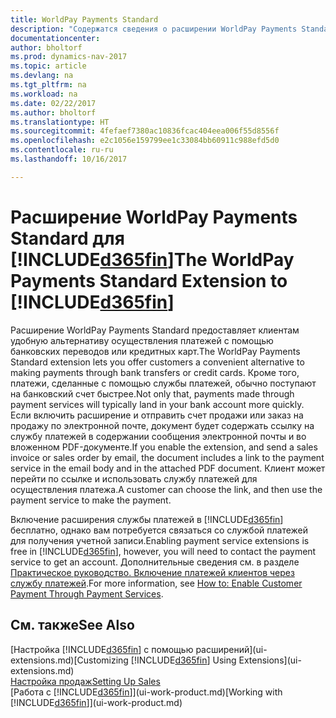 ```yaml
---
title: WorldPay Payments Standard
description: "Содержатся сведения о расширении WorldPay Payments Standard."
documentationcenter: 
author: bholtorf
ms.prod: dynamics-nav-2017
ms.topic: article
ms.devlang: na
ms.tgt_pltfrm: na
ms.workload: na
ms.date: 02/22/2017
ms.author: bholtorf
ms.translationtype: HT
ms.sourcegitcommit: 4fefaef7380ac10836fcac404eea006f55d8556f
ms.openlocfilehash: e2c1056e159799ee1c33084bb60911c988efd5d0
ms.contentlocale: ru-ru
ms.lasthandoff: 10/16/2017

---
```

# <a name="the-worldpay-payments-standard-extension-to-included365finincludesd365finlongmdmd"></a><span data-ttu-id="9a180-103">Расширение WorldPay Payments Standard для [!INCLUDE[d365fin](includes/d365fin_long_md.md)]</span><span class="sxs-lookup"><span data-stu-id="9a180-103">The WorldPay Payments Standard Extension to [!INCLUDE[d365fin](includes/d365fin_long_md.md)]</span></span>
<span data-ttu-id="9a180-104">Расширение WorldPay Payments Standard предоставляет клиентам удобную альтернативу осуществления платежей с помощью банковских переводов или кредитных карт.</span><span class="sxs-lookup"><span data-stu-id="9a180-104">The WorldPay Payments Standard extension lets you offer customers a convenient alternative to making payments through bank transfers or credit cards.</span></span> <span data-ttu-id="9a180-105">Кроме того, платежи, сделанные с помощью службы платежей, обычно поступают на банковский счет быстрее.</span><span class="sxs-lookup"><span data-stu-id="9a180-105">Not only that, payments made through payment services will typically land in your bank account more quickly.</span></span>
<span data-ttu-id="9a180-106">Если включить расширение и отправить счет продажи или заказ на продажу по электронной почте, документ будет содержать ссылку на службу платежей в содержании сообщения электронной почты и во вложенном PDF-документе.</span><span class="sxs-lookup"><span data-stu-id="9a180-106">If you enable the extension, and send a sales invoice or sales order by email, the document includes a link to the payment service in the email body and in the attached PDF document.</span></span> <span data-ttu-id="9a180-107">Клиент может перейти по ссылке и использовать службу платежей для осуществления платежа.</span><span class="sxs-lookup"><span data-stu-id="9a180-107">A customer can choose the link, and then use the payment service to make the payment.</span></span>

<span data-ttu-id="9a180-108">Включение расширения службы платежей в [!INCLUDE[d365fin](includes/d365fin_md.md)] бесплатно, однако вам потребуется связаться со службой платежей для получения учетной записи.</span><span class="sxs-lookup"><span data-stu-id="9a180-108">Enabling payment service extensions is free in [!INCLUDE[d365fin](includes/d365fin_md.md)], however, you will need to contact the payment service to get an account.</span></span> <span data-ttu-id="9a180-109">Дополнительные сведения см. в разделе [Практическое руководство. Включение платежей клиентов через службу платежей](sales-how-enable-payment-service-extensions.md).</span><span class="sxs-lookup"><span data-stu-id="9a180-109">For more information, see [How to: Enable Customer Payment Through Payment Services](sales-how-enable-payment-service-extensions.md).</span></span>

## <a name="see-also"></a><span data-ttu-id="9a180-110">См. также</span><span class="sxs-lookup"><span data-stu-id="9a180-110">See Also</span></span>
<span data-ttu-id="9a180-111">[Настройка [!INCLUDE[d365fin](includes/d365fin_md.md)] с помощью расширений](ui-extensions.md)</span><span class="sxs-lookup"><span data-stu-id="9a180-111">[Customizing [!INCLUDE[d365fin](includes/d365fin_md.md)] Using Extensions](ui-extensions.md)</span></span>  
[<span data-ttu-id="9a180-112">Настройка продаж</span><span class="sxs-lookup"><span data-stu-id="9a180-112">Setting Up Sales</span></span>](sales-setup-sales.md)  
<span data-ttu-id="9a180-113">[Работа с [!INCLUDE[d365fin](includes/d365fin_md.md)]](ui-work-product.md)</span><span class="sxs-lookup"><span data-stu-id="9a180-113">[Working with [!INCLUDE[d365fin](includes/d365fin_md.md)]](ui-work-product.md)</span></span>
